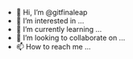 - 👋 Hi, I’m @gitfinaleap
- 👀 I’m interested in ...
- 🌱 I’m currently learning ...
- 💞️ I’m looking to collaborate on ...
- 📫 How to reach me ...

<!---
gitfinaleap/gitfinaleap is a ✨ special ✨ repository because its `README.md` (this file) appears on your GitHub profile.
You can click the Preview link to take a look at your changes.
--->
